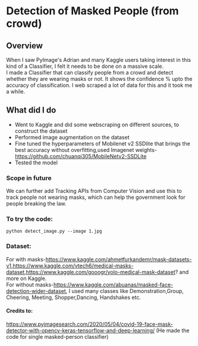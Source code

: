 # Detection of Masked People (from crowd) 
## Overview
When I saw PyImage's Adrian and many Kaggle users taking interest in this kind of a Classifier, I felt it needs to be done on a massive scale.</br>
I made a Classifier that can classify people from a crowd and detect whether they are wearing masks or not. It shows the confidence % upto the accuracy of classification. I web scraped a lot of data for this and it took me a while. </br>
## What did I do
- Went to Kaggle and did some webscraping on different sources,  to construct the dataset
- Performed image augmentation on the dataset
- Fine tuned the hyperparameters of Mobilenet v2 SSDlite that brings the best accuracy without overfitting,used Imagenet weights- https://github.com/chuanqi305/MobileNetv2-SSDLite
- Tested the model

### Scope in future
We can further add Tracking APIs from Computer Vision and use this to track people not wearing masks, which can help the government look for people breaking the law. 

### To try the code:
 ```python detect_image.py --image 1.jpg```
### Dataset:
For with masks-https://www.kaggle.com/ahmetfurkandemr/mask-datasets-v1,https://www.kaggle.com/vtech6/medical-masks-dataset,https://www.kaggle.com/gooogr/yolo-medical-mask-dataset? and more on Kaggle.</br> 
For without masks-https://www.kaggle.com/abuanas/masked-face-detection-wider-dataset, I used many classes like Demonstration,Group, Cheering, Meeting, Shopper,Dancing, Handshakes etc. 

#### Credits to:
https://www.pyimagesearch.com/2020/05/04/covid-19-face-mask-detector-with-opencv-keras-tensorflow-and-deep-learning/
(He made the code for single masked-person classifier)



